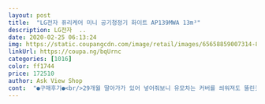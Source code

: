 ```yaml
---
layout: post 
title:  "LG전자 퓨리케어 미니 공기청정기 화이트 AP139MWA 13m³" 
description: LG전자  ..
date: 2020-02-25 06:13:24 
img: https://static.coupangcdn.com/image/retail/images/65658859007314-8cea18e1-ef9e-4938-8182-38f8b1e84a82.jpg 
linkUrl: https://coupa.ng/bqUrnc 
categories: [1016] 
color: ff1744 
price: 172510 
author: Ask View Shop 
cont:  "●구매후기●<br/>29개월 딸아가가 있어 넣어줘보니 유모차는 커버를 씌워져도 뚤린곳들이 많아서 인지 큰 효과는 보지 못했네요<br/>30만원이라면 구매하는 것을 고민했을테지만, 지금 이정도 가격이면 충분히 구매의사가 있었기에 주문했어요.<br/><br/>가격만큼의 효용을 주는 제품이라고 생각됩니다.<br/><br/>공기청정 제품은 제게는 필수 같은 가전인데요<br/>광고에 보면 아가 유모차에도 넣어주는데~<br/>그래도 없는것보단 조금이나마 안심은 될듯은 하더라구요~<br/>그래서 막상 사용할 곳이 별로 없네요~<br/>그런데 요게 2년만에 수명을 다해버렸네요~ A/S를 받으려 하다<br/>기존 사용하던 제품과 비슷한 면적을 청정해주더라구요~<br/>네번째! 극초미세, 초미세, 미세먼지 등을 8ug밑으로는 정화시켜주지 못합니다.<br/><br/>네번째! 스마트폰 어플과 연동되어서 미세먼지 측정치를 눈으로 직접 확인할 수도 있어요.<br/> 또한 필터 교체주기, 블루투스 연결 해제 시 기기를 자동으로 꺼주는 것도 활성화 할 수 있어서 편의성을 많이 높였어요!<br/>다만 차량 공간을 넘어서는 공간에선 사용하기 힘들듯 합니다.<br/><br/>다섯번째! 소형인지라 사용면적이 매우 작아서 탁상용, 유모차용 등 얼굴에 정화된 공기를 내보내주는 용도 아니면 크게 효과가 있지 않을 거같습니다!! 저는 독서실에서 책상에 놓고 쓰기 때문에 면적에 구애받지는 않네요 ㅎ<br/>다섯번째! 필터사용시간이 타제품에 비해 압도적으로 길어요! 하루 12시간 사용시 6개월 간 사용할 수 있다고 하니까 실 사용시간은 이보다 더 길다고 말할 수 있겠네요! 다른 제품들은 사용가능시간이 보통 350시간정도이고 또한 6개월 등으로 주기를 적어놨지만, 이 제품처럼 스마트폰과 연동하여 정확한 교체주기를 알려주진 않기 때문에 이 점에 있어서는 이 제품이 사용자 편의성이 높은 제품이라고 할 수 있어요!    필터 가격또한 타제품에 비해 매우 저렴한것도 좋아요<br/>단점<br/>당시 제가 사용중이던 차량용 공기청정기가 가장 성능이 좋은걸로 나와서 만족하며 잘쓰고 있었죠~<br/>더 저렴한 제품 중소기업게 많긴 한데 나중에 발생할 AS소지에 있어서 많이 더 비싸긴하지만.<br/> 그래도 구매했네요<br/>두번째! 가격이 그래도 비싸네요.<br/>.<br/> 10만원 초반대로 책정하면 충분히 구매하고도 남는 제품이였다는 생각이 듭니다.<br/><br/>두번째! 디자인이 생각외로 고급스러워요.<br/> 유려한 바디라인과 마치 샤오미의 큐브박스 블루투스 스피커를 연상시키는 듯한 디자인이 좋습니다.<br/> 또한 자동 청정기능이 있어서 알아서 정화해주니 좋네요!!<br/>세번째! 미세먼지 센서가 CA인증을 받았기 때문에 기타 제품과는 달리 믿을 수 있는 측정값을 보여줍니다.<br/> 소형공기청정기CA 인증 뿐만이 아니라 센서인증 또한 통과했다고 하네요.<br/><br/>세번째! 사용시간도 4시간 충전에 8시간(약한바람 이용시)이라 넉넉하지는 않아요.<br/> 저는 하루 10시간정도 사용하고 있어요.<br/><br/>아직까지는 확실한 체감을 못하겠는데 우선 두고나니 느낌상 좋아지는 느낌은 듭니다<br/>암튼 어플을 통한 통계보기도 좋고~ 사용법도 심플하며 가볍고 휴대되고~<br/>올초에 열린소비자포털 행복드림에서 차량용 공기청정기를 비교했었는데<br/>우선 제가 알레르기성 비염도 있고 먼지와 상극이라~<br/>이참에 눈독들이던 퓨리케어 미니를 구입하기로 했습니다.<br/><br/>장점<br/>전에 사용중이던 차량용 필립스 고퓨어 공기청정기가 수명을 다해서 바꿨는데<br/>정화능력은 생각이상으로 잘 해주었습니다.<br/><br/>제품을 사용해본 결과 차량용으로 쓰기에는 나름 괜찮았어요<br/>즉 휴대용이지만 그정도의 작은 밀폐공간이 아니면 효과를 보기 힘들어요<br/>차량에서 사용하기까지 좋아서~ 만족스럽게 잘 사용중입니다.<br/><br/>차량용으로 구매해서 사용중이고 차량이 경차다보니까 딱 크기가 좋습니다.<br/><br/>차량용으로 쓰려고 구입했어요~<br/>처음에 출고가가 30만원이였다가 이제 좀 가시권으로 내려왔네요 ㅎ<br/>첫번째! 믿을 수 있는 기업의 제품이라는 것이 구매의사를 자극했습니다.<br/> AS가 보장되는 제품이니까요! 물론 그만큼 가격이 비싸긴하지만, 다른 소형 공기청정기 제품들의 필터 성능이나 측정치들의 신뢰여부가 충분히 의심될만한 상황에서 이 제품은 CA인증 및 알러지인증 등 다양한 인증을 통해 그 의문을 해소하려는 노력을 했다는 점이 마음에 들었습니다.<br/><br/>첫번째! 이 제품은 필터에 활성탄이 들어가 있지 않아서 유해가스 및 냄새제거를 해주지는 못해요.<br/> 오로지 미세먼지 등을 제거하는데 초점이 맞춰진 제품이라고 생각하면됩니다.<br/> CA인증에서 소형 공기청정기 제품에는 유해가스 제거여부가 시험되지 않는다고 하네요!!! 따라서 이를 보완하기 위해 활성탄 필터를 사용했으면 어떨까 하는 생각이 듭니다.<br/> 또한 필터가 헤파필터가 아니라는 점도 아쉽습니다.<br/> 최소한 헤파필터 H13이상이 되어야 바이러스까지 잡아주어 안심하고 사용할만하다는게 정설이라 가격이 저렴한 제품들도 위와같은 필터를 채택해서 출시하고 있는 상황에, 이 제품은 그러지 못했다는게 더욱 아쉽습니다.<br/> 물론 CA인증을 받아서 어느정도의 정화능력은 보장되긴 하겠지만요.<br/>.<br/><br/>측정하던 날이 워낙 공기가 좋아서 먼지까지 털어가며 측정한 결과<br/>테스트를 위해 미세먼지 측정기를 측정했는데<br/>휴대용이 있었음 하던걸 저 퓨리케어 미니가 나오며 눈독을 들이게되었죠<br/>" 
---
```

